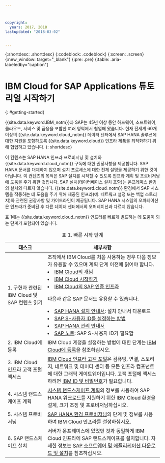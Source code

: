 ```yaml
---



copyright:
  years: 2017, 2018
lastupdated: "2018-03-02"


---
```


{:shortdesc: .shortdesc}
{:codeblock: .codeblock}
{:screen: .screen}
{:new_window: target="_blank"}
{:pre: .pre}
{:table: .aria-labeledby="caption"}

# IBM Cloud for SAP Applications 튜토리얼 시작하기
{: #getting-started}

{{site.data.keyword.IBM_notm}}과 SAP는 45년 이상 동안 하드웨어, 소프트웨어, 클라우드, 서비스 및 금융을 포함한 여러 영역에서 협업해 왔습니다. 현재 전세계 60개 이상의 {{site.data.keyword.cloud_notm}} 데이터 센터에서 SAP HANA 솔루션에 대한 지원을 포함하도록 {{site.data.keyword.cloud}} 인프라 제품을 최적화하기 위해 협업하고 있습니다.
{: shortdesc}

이 컨텐츠는 SAP HANA 인프라 프로비저닝 및 설치와 {{site.data.keyword.cloud_notm}} 구독에 대한 권장사항을 제공합니다. SAP HANA 문서를 대체하지 않으며 설치 프로세스에 대한 전체 설명을 제공하기 위한 것이 아닙니다. 이 컨텐츠의 목적은 SAP 설치를 시작할 수 있도록 인프라 계획 및 프로비저닝에 도움을 주기 위한 것입니다. SAP 설치(데이터베이스 설치 포함)는 온프레미스 환경의 설치와 다르지 않습니다. {{site.data.keyword.cloud_notm}} 환경에서 SAP 시스템을 작동하는 데 도움을 주기 위해 제공된 인프라(예: 네트워크 설정 또는 백업 스토리지)와 관련된 권장사항 및 가이드라인이 제공됩니다. SAP HANA 시스템의 오퍼레이션은 인프라가 준비된 후 다른 데이터 센터에서의 오퍼레이션과 다르지 않습니다.

표 1에는 {{site.data.keyword.cloud_notm}} 인프라를 빠르게 빌드하는 데 도움이 되는 단계가 포함되어 있습니다.
<table>
   <CAPTION>표 1. 빠른 시작 단계</CAPTION>
   <THEAD>
   <TR>
   <th>태스크</th>
   <th>세부사항</th>
   </TR>
   </THEAD>
   <TBODY>
   <tr>
   <td>1. 구현과 관련된 IBM Cloud 및 SAP 컨텐츠 읽기</td>
   <td>조직에서 IBM Cloud를 처음 사용하는 경우 다음 정보가 유용할 수 있으며 계획 단계 이전에 읽어야 합니다.
   <li><a href="https://ibm.com/cloud-computing/">IBM Cloud의 개념</a></li>
   <li><a href="https://ibm.com/cloud/get-started">IBM Cloud 시작하기</a></li>
   <li><a href="https://www.ibm.com/cloud/bare-metal-servers/sap">IBM Cloud의 SAP 인증 인프라</a></li>
     
   다음과 같은 SAP 문서도 유용할 수 있습니다.     
   <li><a href="https://www.sap.com/products/hana/implementation/resources.html">SAP HANA 설치 안내서</a>: 설치 안내서 다운로드</li> 
   <li><a href="https://www.sapappsdevelopmentpartnercenter.com/en/faq/program-faqs_2/how-to-receive-an-s-user-to-access-the-s_77/">SAP S-사용자 ID를 설정하는 방법</a></li>
   <li><a href="https://help.sap.com/hana/SAP_HANA_Administration_Guide_en.pdf">SAP HANA 관리 안내서</a></li>
   <li><a href="https://support.sap.com">SAP 노트</a>: SAP S-사용자 ID가 필요함</li>
   <tr>
   <td>2. IBM Cloud에 등록</td>
   <td>IBM Cloud 계정을 설정하는 방법에 대한 단계는 <a href="https://console.bluemix.net/docs/admin/adminpublic.html#signing-up-for-ibm-cloud">IBM Cloud에 등록</a>을 참조하십시오.</td>
 <tr>
   <td>3. IBM Cloud 인프라 고객 포털 액세스</td>
   <td><a href="https://control.softlayer.com">IBM Cloud 인프라 고객 포털</a>은 컴퓨팅, 연결, 스토리지, 네트워크 및 데이터 센터 등 모든 인프라 컴포넌트에 대한 그래픽 게이트웨이입니다. 고객 포털에 액세스하려면 <a href="https://console.bluemix.net/docs/customer-portal/getting-started.html#getting-started">IBM ID 및 비밀번호</a>가 필요합니다.</td> 
   <tr>
   <td>4. 시스템 랜드스케이프 계획</td>
   <td><a href="hana-planning-your-system-landscape.html">시스템 랜드스케이프 계획</a>의 정보를 사용하여 SAP HANA 워크로드를 지원하기 위한 IBM Cloud 환경을 설계, 크기 조정 및 프로비저닝하십시오.</td>  
 <tr>
   <td>5. 시스템 프로비저닝</td>
   <td><a href="hana-provision-environment.html#provision_environment">SAP HANA 환경 프로비저닝</a>의 단계 및 정보를 사용하여 IBM Cloud 인프라를 설정하십시오.</td>
   <tr>
   <td>6. SAP 랜드스케이프 설치</td>
   <td>서버가 온프레미스에 있었던 것과 동일하게 IBM Cloud 인프라에 SAP 랜드스케이프를 설치합니다. 자세한 정보는 <a href="hana-installing-SAP-landscape.htm#install_sap">SAP 소프트웨어 및 애플리케이션 다운로드 및 설치</a>를 참조하십시오.</td>
   </td>
   </tr>
   </TBODY>
   </table>
